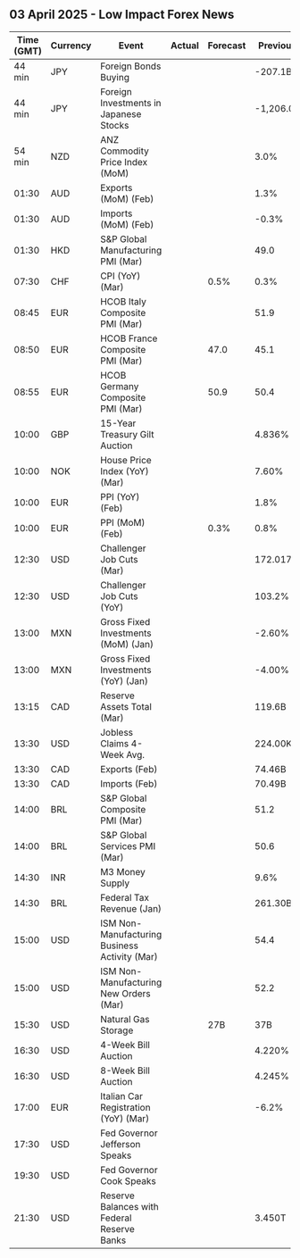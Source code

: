 ## 03 April 2025 - Low Impact Forex News

| Time (GMT) | Currency | Event | Actual | Forecast | Previous |
|------|----------|-------|--------|----------|----------|
| 44 min | JPY | Foreign Bonds Buying |  |  | -207.1B |
| 44 min | JPY | Foreign Investments in Japanese Stocks |  |  | -1,206.0B |
| 54 min | NZD | ANZ Commodity Price Index (MoM) |  |  | 3.0% |
| 01:30 | AUD | Exports (MoM) (Feb) |  |  | 1.3% |
| 01:30 | AUD | Imports (MoM) (Feb) |  |  | -0.3% |
| 01:30 | HKD | S&P Global Manufacturing PMI (Mar) |  |  | 49.0 |
| 07:30 | CHF | CPI (YoY) (Mar) |  | 0.5% | 0.3% |
| 08:45 | EUR | HCOB Italy Composite PMI (Mar) |  |  | 51.9 |
| 08:50 | EUR | HCOB France Composite PMI (Mar) |  | 47.0 | 45.1 |
| 08:55 | EUR | HCOB Germany Composite PMI (Mar) |  | 50.9 | 50.4 |
| 10:00 | GBP | 15-Year Treasury Gilt Auction |  |  | 4.836% |
| 10:00 | NOK | House Price Index (YoY) (Mar) |  |  | 7.60% |
| 10:00 | EUR | PPI (YoY) (Feb) |  |  | 1.8% |
| 10:00 | EUR | PPI (MoM) (Feb) |  | 0.3% | 0.8% |
| 12:30 | USD | Challenger Job Cuts (Mar) |  |  | 172.017K |
| 12:30 | USD | Challenger Job Cuts (YoY) |  |  | 103.2% |
| 13:00 | MXN | Gross Fixed Investments (MoM) (Jan) |  |  | -2.60% |
| 13:00 | MXN | Gross Fixed Investments (YoY) (Jan) |  |  | -4.00% |
| 13:15 | CAD | Reserve Assets Total (Mar) |  |  | 119.6B |
| 13:30 | USD | Jobless Claims 4-Week Avg. |  |  | 224.00K |
| 13:30 | CAD | Exports (Feb) |  |  | 74.46B |
| 13:30 | CAD | Imports (Feb) |  |  | 70.49B |
| 14:00 | BRL | S&P Global Composite PMI (Mar) |  |  | 51.2 |
| 14:00 | BRL | S&P Global Services PMI (Mar) |  |  | 50.6 |
| 14:30 | INR | M3 Money Supply |  |  | 9.6% |
| 14:30 | BRL | Federal Tax Revenue (Jan) |  |  | 261.30B |
| 15:00 | USD | ISM Non-Manufacturing Business Activity (Mar) |  |  | 54.4 |
| 15:00 | USD | ISM Non-Manufacturing New Orders (Mar) |  |  | 52.2 |
| 15:30 | USD | Natural Gas Storage |  | 27B | 37B |
| 16:30 | USD | 4-Week Bill Auction |  |  | 4.220% |
| 16:30 | USD | 8-Week Bill Auction |  |  | 4.245% |
| 17:00 | EUR | Italian Car Registration (YoY) (Mar) |  |  | -6.2% |
| 17:30 | USD | Fed Governor Jefferson Speaks |  |  |  |
| 19:30 | USD | Fed Governor Cook Speaks |  |  |  |
| 21:30 | USD | Reserve Balances with Federal Reserve Banks |  |  | 3.450T |
